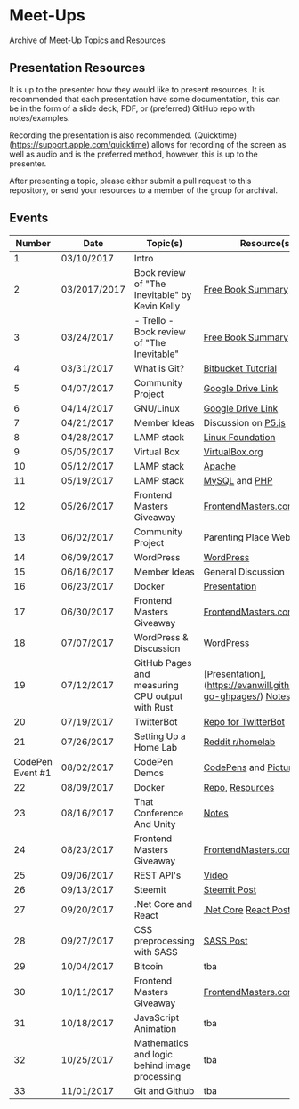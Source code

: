# Meet-Ups

Archive of Meet-Up Topics and Resources

## Presentation Resources

It is up to the presenter how they would like to present resources. It is recommended that
each presentation have some documentation, this can be in the form of a slide deck, PDF, or 
(preferred) GitHub repo with notes/examples.

Recording the presentation is also recommended. (Quicktime)(https://support.apple.com/quicktime) 
allows for recording of the screen as well as audio and is the preferred method, however, this 
is up to the presenter.

After presenting a topic, please either submit a pull request to this repository, or send your 
resources to a member of the group for archival.

## Events

| Number           | Date     | Topic(s)                                        | Resource(s)                                                                                                                                       |
|------------------|----------|-------------------------------------------------|---------------------------------------------------------------------------------------------------------------------------------------------------|
| 1                | 03/10/2017 | Intro                                           |                                                                                                                                                   |
| 2                | 03/2017/2017 | Book review of "The Inevitable" by Kevin Kelly  | [Free Book Summary](https://www.acast.com/onbooks/book-summary-the-inevitable-by-kevin-kelly)                                                     |
| 3                | 03/24/2017 | - Trello - Book review of "The Inevitable"      | [Free Book Summary](https://www.acast.com/onbooks/book-summary-the-inevitable-by-kevin-kelly)                                                     |
| 4                | 03/31/2017 | What is Git?                                    | [Bitbucket Tutorial](https://www.atlassian.com/git/tutorials/learn-git-with-bitbucket-cloud)                                                      |
| 5                | 04/07/2017 | Community Project                               | [Google Drive Link](https://drive.google.com/drive/folders/0B3ylsEsxGMCLNnBVZHpRTUxxWVE?usp=sharing)                                              |
| 6                | 04/14/2017 | GNU/Linux                                       | [Google Drive Link](https://drive.google.com/drive/folders/0B3ylsEsxGMCLNnBVZHpRTUxxWVE?usp=sharing)                                              |
| 7                | 04/21/2017 | Member Ideas                                    | Discussion on [P5.js](https://p5js.org/)                                                                                                          |
| 8                | 04/28/2017 | LAMP stack                                      | [Linux Foundation](https://www.linuxfoundation.org/)                                                                                              |
| 9                | 05/05/2017 | Virtual Box                                     | [VirtualBox.org](https://www.virtualbox.org/)                                                                                                     |
| 10               | 05/12/2017 | LAMP stack                                      | [Apache](https://www.apache.org/)                                                                                                                 |
| 11               | 05/19/2017 | LAMP stack                                      | [MySQL](https://www.mysql.com/) and [PHP](http://php.net/)                                                                                        |
| 12               | 05/26/2017 | Frontend Masters Giveaway                       | [FrontendMasters.com](https://frontendmasters.com/)                                                                                               |
| 13               | 06/02/2017 | Community Project                               | Parenting Place Website Help                                                                                                                      |
| 14               | 06/09/2017 | WordPress                                       | [WordPress](https://wordpress.org/)                                                                                                               |
| 15               | 06/16/2017 | Member Ideas                                    | General Discussion                                                                                                                                |
| 16               | 06/23/2017 | Docker                                          | [Presentation](https://prezi.com/view/tAGZ4zpatsQEdpQLkKZj/)                                                                                      |
| 17               | 06/30/2017 | Frontend Masters Giveaway                       | [FrontendMasters.com](https://frontendmasters.com/)                                                                                               |
| 18               | 07/07/2017 | WordPress & Discussion                          | [WordPress](https://wordpress.org/)                                                                                                               |
| 19               | 07/12/2017 | GitHub Pages and measuring CPU output with Rust | [Presentation],(https://evanwill.github.io/go-go-ghpages/) [Notes](http://humhub.laxdev.tech/index.php?r=content%2Fperma&id=393)                   |
| 20               | 07/19/2017 | TwitterBot                     | [Repo for TwitterBot](https://laxdevtech.github.io/twitterbot/)                                                                                   |
| 21               | 07/26/2017 | Setting Up a Home Lab                           | [Reddit r/homelab](https://www.reddit.com/r/homelab/)                                                                                                       |
| CodePen Event #1 | 08/02/2017 | CodePen Demos                              | [CodePens](https://codepen.io/collection/XLxGdj/) and [Pictures](https://drive.google.com/drive/folders/0B3ylsEsxGMCLZ1NESjZoTU16aEk?usp=sharing) |
| 22               | 08/09/2017 | Docker                                          | [Repo](https://github.com/Fluidbyte/Docker-Tutorial), [Resources](https://github.com/veggiemonk/awesome-docker)                                   |
| 23               | 08/16/2017 | That Conference And Unity                       | [Notes](http://humhub.laxdev.tech/index.php?r=content%2Fperma&id=633)                                                                             |
| 24               | 08/23/2017 | Frontend Masters Giveaway                       | [FrontendMasters.com](https://frontendmasters.com/), [GPG](https://steemit.com/crypto/@matthewdavid/the-crypto-lifestyle-encrypt-files-with-gpg)  |
| 25               | 09/06/2017 | REST API's                                      | [Video](https://www.youtube.com/watch?v=hukhrG1H8oc&feature=youtu.be)                                                                             |
| 26               | 09/13/2017 | Steemit                                         | [Steemit Post](https://steemit.com/steemit/@matthewdavid/i-m-giving-a-talk-about-steemit-this-evening)                                            |
| 27               | 09/20/2017 | .Net Core and React                             | [.Net Core](https://dotnet.github.io/) [React Post](https://steemit.com/reactjs/@fluidbyte/a-no-bs-dive-into-reactjs)                             |
| 28               | 09/27/2017 | CSS preprocessing with SASS                     | [SASS Post](https://steemit.com/webdesign/@harps116/css-superpowers-with-sass)                                                                    |
| 29               | 10/04/2017 | Bitcoin                                         | tba                                                                                                                                               |
| 30               | 10/11/2017| Frontend Masters Giveaway       |              [FrontendMasters.com](https://frontendmasters.com/)                                                                                                                               |
| 31     | 10/18/2017 | JavaScript Animation                                      | tba             |
| 32     | 10/25/2017 | Mathematics and logic behind image processing             | tba             |
| 33     | 11/01/2017 | Git and Github                                            | tba             |
